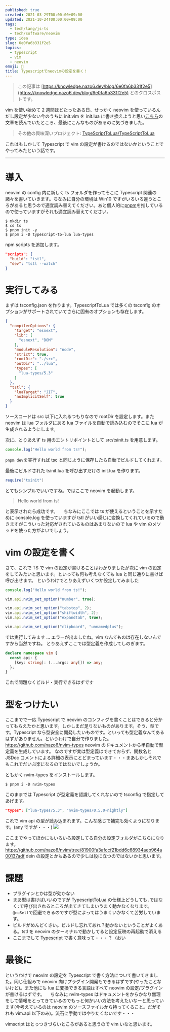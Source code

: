 ```yaml
---
published: true
created: 2021-03-29T00:00:00+09:00
updated: 2021-10-24T00:00:00+09:00
tags:
  - tech/lang/js-ts
  - tech/software/neovim
type: idea
slug: 6e0fa6b331f2e5
topics:
  - typescript
  - vim
  - neovim
emoji: 📙
title: Typescriptでneovimの設定を書く！
---
```

> この記事は [https://knowledge.nazo6.dev/blog/6e0fa6b331f2e5](https://knowledge.nazo6.dev/blog/6e0fa6b331f2e5) とのクロスポストです。



vim を使い始めて 2 週間ほどたったある日、せっかく neovim を使っているんだし設定が少ない今のうちに init.vim を init.lua に書き換えようと思い[こちら](https://github.com/willelz/nvim-lua-guide-ja/blob/master/README.ja.md)の文章を読んでいたところ、最後にこんなものがあるのに気づきました。

> その他の興味深いプロジェクト:
> [TypeScriptToLua/TypeScriptToLua](https://github.com/TypeScriptToLua/TypeScriptToLua)

これはもしかして Typescript で vim の設定が書けるのではないかということでやってみたという話です。

---

# 導入

neovim の config 内に新しく ts フォルダを作ってそこに Typescript 関連の諸々を書いていきます。ちなみに自分の環境は Win10 ですがいろいろ違うところがあると思うので適宜読み替えてください。あと個人的に[pnpm](https://pnpm.js.org)を推しているので使っていますがそれも適宜読み替えてください。

```
$ mkdir ts
$ cd ts
$ pnpm init -y
$ pnpm i -D typescript-to-lua lua-types
```

npm scripts を追加します。

```json
"scripts": {
  "build": "tstl",
  "dev": "tstl --watch"
}
```

# 実行してみる

まずは tsconfig.json を作ります。TypescriptToLua では多くの tsconfig のオプションがサポートされていてさらに固有のオプションも存在します。

```json:ts/tsconfig.json
{
  "compilerOptions": {
    "target": "esnext",
    "lib": [
      "esnext", "DOM"
    ],
    "moduleResolution": "node",
    "strict": true,
    "rootDir": "./src",
    "outDir": "../lua",
    "types": [
      "lua-types/5.3"
    ]
  },
  "tstl": {
    "luaTarget": "JIT",
    "noImplicitSelf": true
  }
}
```

ソースコードは src 以下に入れるつもりなので rootDir を設定します。また neovim は lua フォルダにある lua ファイルを自動で読み込むのでそこに lua が生成されるようにします。

次に、とりあえず ts 用のエントリポイントとして src/tsinit.ts を用意します。

```ts:ts/src/tsinit.ts
console.log("Hello world from ts!");
```

`pnpm dev`を実行すれば tsc と同じように保存したら自動でビルドしてくれます。

最後にビルドされた tsinit.lua を呼び出すだけの init.lua を作ります。

```lua:init.lua
require("tsinit")
```

とてもシンプルでいいですね。ではここで neovim を起動します。

> Hello world from ts!

と表示されたら成功です。
　ちなみにここでは ts が使えるということを示すために console.log を使っていますが tstl がいい感じに変換してくれているので動きますがこういった対応がされているものはあまりないので lua や vim のメソッドを使った方がよいでしょう。

# vim の設定を書く

さて、これで TS で vim の設定が書けることはわかりましたが次に vim の設定をしてみたいと思います。といっても何も考えなくても lua と同じ通りに書けば呼び出せます。
というわけでとりあえずいくつか設定してみました

```ts:ts/src/tsinit.ts
console.log("Hello world from ts!");

vim.api.nvim_set_option("number", true);

vim.api.nvim_set_option("tabstop", 2);
vim.api.nvim_set_option("shiftwidth", 2);
vim.api.nvim_set_option("expandtab", true);

vim.api.nvim_set_option("clipboard", "unnamedplus");
```

では実行してみます
...
エラーが出ましたね。vim なんてものは存在しないんですから当然ですね。
とりあえずここでは型定義を作成してしのぎます。

```ts:ts/@types/vim.d.ts
declare namespace vim {
  const api: {
    [key: string]: (...args: any[]) => any;
  };
}
```

これで問題なくビルド・実行できるはずです

# 型をつけたい

ここまでで一応 Typescript で neovim のコンフィグを書くことはできると分かってもらえたかと思います。しかしまだ足りないものがあります。そう、型です。Typescript なら型安全に開発したいものです。といっても型定義なんてあるはずがありません。というわけで自分で作りました。
https://github.com/nazo6/nvim-types
neovim のドキュメントから半自動で型定義を生成しています。
なのですが実は型定義はできておらず、関数名と JSDoc コメントによる詳細の表示にとどまっています・・・まあしかしそれでもこれでだいぶ楽になるのではないでしょうか。

ともかく nvim-types をインストールします。

```
$ pnpm i -D nvim-types
```

このままでは Typescript が型定義を認識してくれないので tsconfig で指定してあげます。

```json
"types": ["lua-types/5.3", "nvim-types/0.5.0-nightly"]
```

これで vim api の型が読み込まれます。こんな感じで補完も効くようになります。(any ですが・・・)
![](https://storage.googleapis.com/zenn-user-upload/06ux5lrkppt0av3359iu3r7322y1)

ここまでやってほかにもいろいろ設定してる自分の設定フォルダがこちらになります。
https://github.com/nazo6/nvim/tree/81900fa3afccf21bdd6c68934aeb964a00137adf
dein の設定とかもあるので少しは役に立つのではないかと思います。

# 課題

- プラグインとかは型が効かない
- まあ型は書けばいいのですが TypescriptToLua の仕様上どうしても`.`ではなく`:`で呼び出されるところが出てきてしまいうまく動かなくなります。`@noSelf`で回避できるのですが型によってはうまくいかなくて苦労しています。
- ビルドがめんどくさい。ビルドし忘れてあれ？動かないということがよくある。tstl を neovim のターミナルで動かしてると設定反映の再起動で消える
- ここまでして Typescript で書く意味って・・・？（おい

# 最後に

というわけで neovim の設定を Typescript で書く方法について書いてきました。同じ仕組みで neovim 向けプラグイン開発もできるはずです(やったことないけど)。また他にも lua に変換できる言語はすべて neovim の設定/プラグインが書けるはずです。
　ちなみに nvim-types はドキュメントをからかなり無理をして情報をとってきているのでもっと何かいい方法を考えたいなーと思っています(今考えているのは neovim のソースファイルから持ってくること。だがそれも vim.api 以下のみ)。流石に手動ではやりたくないです・・・

vimscript はとっつきづらいところがあると思うので vim いなと思います。
